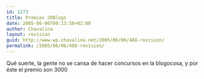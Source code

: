 ```yaml
---
id: 1273
title: Premios 20Blogs
date: 2005-06-06T00:13:56+02:00
author: Chavalina
layout: revision
guid: http://www.wp.chavalina.net/2005/06/06/488-revision/
permalink: /2005/06/06/488-revision/
---
```

Qué suerte, la gente no se cansa de hacer concursos en la blogocosa, y por éste el premio son 3000